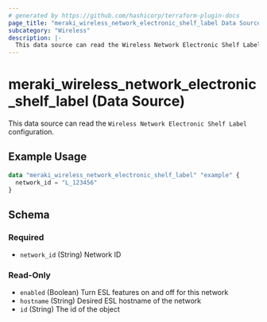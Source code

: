 ```yaml
---
# generated by https://github.com/hashicorp/terraform-plugin-docs
page_title: "meraki_wireless_network_electronic_shelf_label Data Source - terraform-provider-meraki"
subcategory: "Wireless"
description: |-
  This data source can read the Wireless Network Electronic Shelf Label configuration.
---
```


# meraki_wireless_network_electronic_shelf_label (Data Source)

This data source can read the `Wireless Network Electronic Shelf Label` configuration.

## Example Usage

```terraform
data "meraki_wireless_network_electronic_shelf_label" "example" {
  network_id = "L_123456"
}
```

<!-- schema generated by tfplugindocs -->
## Schema

### Required

- `network_id` (String) Network ID

### Read-Only

- `enabled` (Boolean) Turn ESL features on and off for this network
- `hostname` (String) Desired ESL hostname of the network
- `id` (String) The id of the object

